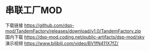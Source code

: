 # 串联工厂MOD
下载链接 https://github.com/dsp-mod/TandemFactory/releases/download/v1.0/TandemFactory.zip<br>
国内下载 https://dsp-mod.coding.net/public-artifacts/dsp-mod/sky<br>
演示视频 https://www.bilibili.com/video/BV1fN411X7fZ/<br>
